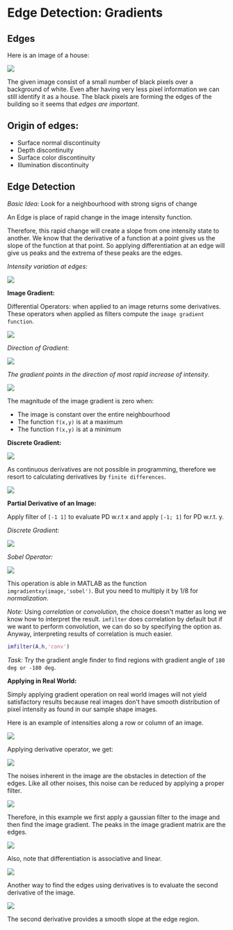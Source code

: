 # Edge Detection: Gradients

## Edges

Here is an image of a house:

![](assets/cottage.png)

The given image consist of a small number of black pixels over a background of white. Even after having very less pixel information we can still identify it as a house. The black pixels are forming the edges of the building so it seems that *edges are important*.

## Origin of edges:

* Surface normal discontinuity
* Depth discontinuity
* Surface color discontinuity
* Illumination discontinuity

## Edge Detection

*Basic Idea:* Look for a neighbourhood with strong signs of change

An Edge is place of rapid change in the image intensity function.

Therefore, this rapid change will create a slope from one intensity state to another. We know that the derivative of a function at a point gives us the slope of the function at that point. So applying differentiation at an edge will give us peaks and the extrema of these peaks are the edges.

*Intensity variation at edges:*

![](./assets/intensity-variation-edge.png)

**Image Gradient:**

Differential Operators: when applied to an image returns some derivatives. These operators when applied as filters compute the `image gradient function`.

![](./assets/gradient.png)

*Direction of Gradient:*

![](./assets/gradient-direction.png)

*The gradient points in the direction of most rapid increase of intensity.*

![](./assets/formula.png)

The magnitude of the image gradient is zero when:

* The image is constant over the entire neighbourhood
* The function `f(x,y)` is at a maximum
* The function `f(x,y)` is at a minimum

**Discrete Gradient:**

![](./assets/2d-derv.png)

As continuous derivatives are not possible in programming, therefore we resort to calculating derivatives by `finite differences`.

![](./assets/finite-diff.png)

**Partial Derivative of an Image:**

Apply filter of `[-1 1]` to evaluate PD w.r.t x and apply `[-1; 1]` for PD w.r.t. y.

*Discrete Gradient:*

![](./assets/dis-grad.png)

*Sobel Operator:*

![](./assets/sobel.png)

This operation is able in MATLAB as the function `imgradientxy(image,'sobel')`. But you need to multiply it by 1/8 for *normalization*.

*Note:* Using *correlation* or *convolution*, the choice doesn't matter as long we know how to interpret the result. `imfilter` does correlation by default but if we want to perform convolution, we can do so by specifying the option as. Anyway, interpreting results of correlation is much easier.

```matlab
imfilter(A,h,'conv')
```
*Task:* Try the gradient angle finder to find regions with gradient angle of `180 deg or -180 deg`. 

**Applying in Real World:**

Simply applying gradient operation on real world images will not yield satisfactory results because real images don't have smooth distribution of pixel intensity as found in our sample shape images.

Here is an example of intensities along a row or column of an image.

![](./assets/intensity.png)

Applying derivative operator, we get:

![](./assets/intensity-derv.png)

The noises inherent in the image are the obstacles in detection of the edges. Like all other noises, this noise can be reduced by applying a proper filter.

![](./assets/noise-vs-gradient.png)

Therefore, in this example we first apply a gaussian filter to the image and then find the image gradient. The peaks in the image gradient matrix are the edges.   

![](./assets/filter-intensity.png)

Also, note that differentiation is associative and linear.

![](./assets/note.png)

Another way to find the edges using derivatives is to evaluate the second derivative of the image.

![](./assets/short-cut.png)

The second derivative provides a smooth slope at the edge region.







